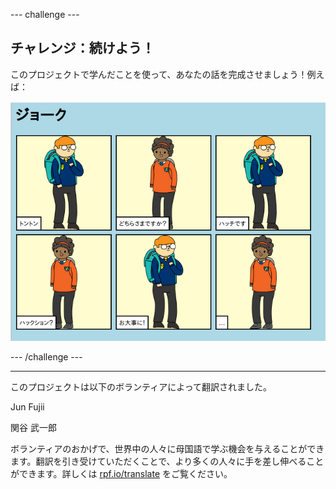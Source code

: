 --- challenge ---

## チャレンジ：続けよう！

このプロジェクトで学んだことを使って、あなたの話を完成させましょう！例えば：

![スクリーンショット](images/story-final.png)

--- /challenge ---


***
このプロジェクトは以下のボランティアによって翻訳されました。

Jun Fujii

関谷 武一郎

ボランティアのおかげで、世界中の人々に母国語で学ぶ機会を与えることができます。翻訳を引き受けていただくことで、より多くの人々に手を差し伸べることができます。詳しくは [rpf.io/translate](https://rpf.io/translate) をご覧ください。
